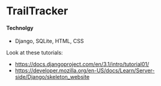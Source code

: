 # TrailTracker

#### Technolgy
* Django, SQLite, HTML, CSS

Look at these tutorials:
* https://docs.djangoproject.com/en/3.1/intro/tutorial01/
* https://developer.mozilla.org/en-US/docs/Learn/Server-side/Django/skeleton_website